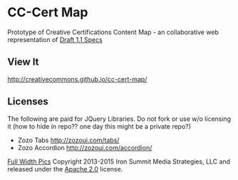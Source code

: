 # CC-Cert Map
Prototype of Creative Certifications Content Map - an collaborative web representation of <a href="https://docs.google.com/spreadsheets/d/11pnwYCYKJaBGOO-H3DJSzgEBh_xlSufKYcGT_WxN_LQ/edit#gid=0">Draft 1.1 Specs</a> 

## View It
http://creativecommons.github.io/cc-cert-map/

## Licenses
The following are paid for JQuery Libraries. Do not fork or use w/o licensing it (how to hide in repo?? one day this might be a private repo?)

* Zozo Tabs http://zozoui.com/tabs/
* Zozo Accordion http://zozoui.com/accordion/

[Full Width Pics](http://startbootstrap.com/template-overviews/full-width-pics/) Copyright 2013-2015 Iron Summit Media Strategies, LLC and released under the [Apache 2.0](https://github.com/IronSummitMedia/startbootstrap-full-width-pics/blob/gh-pages/LICENSE) license.
